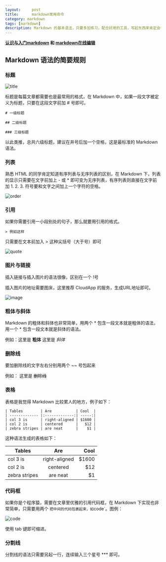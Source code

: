 ```yaml
---
layout:     post
title:      markdown常用命令
category: markdown
tags: [markdown]
description: Markdown 的基本语法，只要多加练习，配合好用的工具，写起东西来肯定会行云流水
---
```


**[认识与入门markdown](http://sspai.com/25137) 和 [markdown在线编辑](http://dillinger.io/)**

## Markdown 语法的简要规则

### 标题
![title](/images/markdown/title.jpg)

标题是每篇文章都需要也是最常用的格式，在 Markdown 中，如果一段文字被定义为标题，只要在这段文字前加 # 号即可。


```
# 一级标题

## 二级标题

### 三级标题
```


以此类推，总共六级标题，建议在井号后加一个空格，这是最标准的 Markdown 语法。


### 列表

熟悉 HTML 的同学肯定知道有序列表与无序列表的区别，在 Markdown 下，列表的显示只需要在文字前加上 - 或 * 即可变为无序列表，有序列表则直接在文字前加 1. 2. 3. 符号要和文字之间加上一个字符的空格。

![order](/images/markdown/order.jpg)


### 引用

如果你需要引用一小段别处的句子，那么就要用引用的格式。

```
> 例如这样
```

只需要在文本前加入 > 这种尖括号（大于号）即可

![quote](/images/markdown/quote.jpg)


### 图片与链接

插入链接与插入图片的语法很像，区别在一个 !号

插入图片的地址需要图床，这里推荐 CloudApp 的服务，生成URL地址即可。

![image](/images/markdown/image.jpg)


### 粗体与斜体

Markdown 的粗体和斜体也非常简单，用两个 * 包含一段文本就是粗体的语法，用一个 * 包含一段文本就是斜体的语法。

例如：这里是 **粗体**  这里是 *斜体*


### 删除线

要加删除线的文字左右分别用两个 ~~ 号包起来

例如： 这里是 ~~删除线~~



### 表格

表格是我觉得 Markdown 比较累人的地方，例子如下：

```
| Tables        | Are           | Cool  |
| ------------- |:-------------:| -----:|
| col 3 is      | right-aligned | $1600 |
| col 2 is      | centered      |   $12 |
| zebra stripes | are neat      |    $1 |
```

这种语法生成的表格如下：


| Tables        | Are           | Cool  |
| ------------- |:-------------:| -----:|
| col 3 is      | right-aligned | $1600 |
| col 2 is      | centered      |   $12 |
| zebra stripes | are neat      |    $1 |


### 代码框

如果你是个程序猿，需要在文章里优雅的引用代码框，在 Markdown 下实现也非常简单，只需要用两个 ` 把中间的代码包裹起来，如 `code`。图例：

![code](/images/markdown/code.jpg)

使用 tab 键即可缩进。



### 分割线

分割线的语法只需要另起一行，连续输入三个星号 *** 即可。


